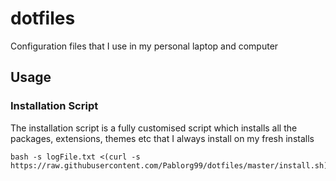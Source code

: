 # dotfiles

Configuration files that I use in my personal laptop and computer

## Usage

### Installation Script

The installation script is a fully customised script which installs all the packages, extensions, themes etc that I always install on my fresh installs

```
bash -s logFile.txt <(curl -s https://raw.githubusercontent.com/Pablorg99/dotfiles/master/install.sh)
```
